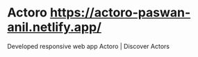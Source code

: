 # Actoro https://actoro-paswan-anil.netlify.app/
Developed responsive web app Actoro | Discover Actors
